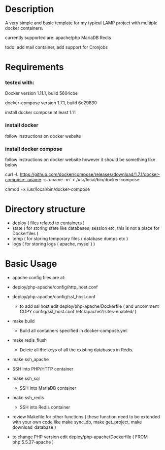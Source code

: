 Description
============

A very simple and basic template for my typical LAMP project with multiple docker containers.

currently supported are: apache/php MariaDB Redis

todo: add mail container, add support for Cronjobs

Requirements
=============

### tested with:
Docker version 1.11.1, build 5604cbe

docker-compose version 1.7.1, build 6c29830

install docker compose at least 1.11

### install docker
  follow instructions on docker website

### install docker compose
  follow instructions on docker website however it should be something like below

curl -L https://github.com/docker/compose/releases/download/1.7.1/docker-compose-`uname -s`-`uname -m` > /usr/local/bin/docker-compose

chmod +x /usr/local/bin/docker-compose


 Directory structure
====================

- deploy ( files related to containers  )
- state  ( for storing state like databases, session etc, this is not a place for Dockerfiles )
- temp   ( for storing temporary files ( database dumps etc )
- logs   ( for storing logs ( apache, mysql ) )

Basic Usage
===========

  - apache config files are at:  
   - deploy/php-apache/config/http_host.conf
   - deploy/php-apache/config/ssl_host.conf
      - to add ssl host edit deploy/php-apache/Dockerfile ( and uncomment COPY config/ssl_host.conf /etc/apache2/sites-enabled/ )


 - make build  
   - Build all containers specified in docker-compose.yml


 - make redis_flush
   - Delete all the keys of all the existing databases in Redis.


 - make ssh_apache
  - SSH into PHP/HTTP container


 - make ssh_sql
	- SSH into MariaDB container


 - make ssh_redis
	- SSH into Redis container


 - review Makefile for other functions ( these function need to be extended with your own code like make sync_db, make get_project, make download_database )

 - to change PHP version edit deploy/php-apache/Dockerfile ( FROM php:5.5.37-apache )
